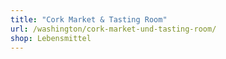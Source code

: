 ```yaml
---
title: "Cork Market & Tasting Room"
url: /washington/cork-market-und-tasting-room/
shop: Lebensmittel
---
```

